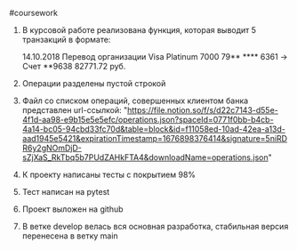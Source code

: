 #coursework

1. В курсовой работе реализована функция, которая выводит 5 транзакций в формате:

    14.10.2018 Перевод организации
    Visa Platinum 7000 79** **** 6361 -> Счет **9638
    82771.72 руб.

2. Операции разделены пустой строкой

3. Файл со списком операций, совершенных клиентом банка представлен url-ссылкой: "https://file.notion.so/f/s/d22c7143-d55e-4f1d-aa98-e9b15e5e5efc/operations.json?spaceId=0771f0bb-b4cb-4a14-bc05-94cbd33fc70d&table=block&id=f11058ed-10ad-42ea-a13d-aad1945e5421&expirationTimestamp=1676898376414&signature=5niRDR6y2gNOmDjD-sZjXaS_RkTbq5b7PUdZAHkFTA4&downloadName=operations.json"

4. К проекту написаны тесты с покрытием 98%

5. Тест написан на pytest

6. Проект выложен на github

7. В ветке develop велась вся основная разработка, стабильная версия перенесена в ветку main


